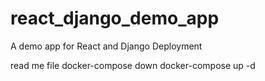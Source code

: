 # react_django_demo_app
A demo app for React and Django Deployment

read me file 
docker-compose down
docker-compose up -d 

